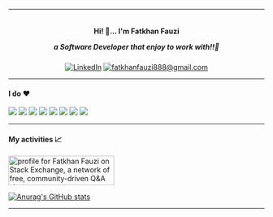 <hr>

<p align="right">
  <a target="_blank" rel="noopener noreferrer" href="https://camo.githubusercontent.com/bb1c4c2bafa92f953f8a7db1fdf1a23b33ec31005476cd4f00b321461ae5f5a0/68747470733a2f2f6b6f6d617265762e636f6d2f67687076632f3f757365726e616d653d6661746b68616e6661757a6926636f6c6f723d79656c6c6f77677265656e267374796c653d666c61742d737175617265"><img src="https://camo.githubusercontent.com/bb1c4c2bafa92f953f8a7db1fdf1a23b33ec31005476cd4f00b321461ae5f5a0/68747470733a2f2f6b6f6d617265762e636f6d2f67687076632f3f757365726e616d653d6661746b68616e6661757a6926636f6c6f723d79656c6c6f77677265656e267374796c653d666c61742d737175617265" alt="" data-canonical-src="https://komarev.com/ghpvc/?username=fatkhanfauzi&amp;color=yellowgreen&amp;style=flat-square" style="max-width: 100%;"></a>
</p>

<h4 align="center">Hi! 👋... I'm Fatkhan Fauzi<p><i>a Software Developer that enjoy to work with!!🙂</i></p></h1>
<h5 align="center"></h1>
<p align="center">
  <a href="https://www.linkedin.com/in/fatkhanfauzi/"><img src="https://camo.githubusercontent.com/a80d00f23720d0bc9f55481cfcd77ab79e141606829cf16ec43f8cacc7741e46/68747470733a2f2f696d672e736869656c64732e696f2f62616467652f4c696e6b6564496e2d3030373742353f7374796c653d666f722d7468652d6261646765266c6f676f3d6c696e6b6564696e266c6f676f436f6c6f723d7768697465" alt="LinkedIn" data-canonical-src="https://img.shields.io/badge/LinkedIn-0077B5?style=for-the-badge&amp;logo=linkedin&amp;logoColor=white" style="max-width: 100%;"></a>
  <a href="mailto:fatkhanfauzi888@gmail.com"><img src="https://camo.githubusercontent.com/571384769c09e0c66b45e39b5be70f68f552db3e2b2311bc2064f0d4a9f5983b/68747470733a2f2f696d672e736869656c64732e696f2f62616467652f476d61696c2d4431343833363f7374796c653d666f722d7468652d6261646765266c6f676f3d676d61696c266c6f676f436f6c6f723d7768697465" alt="fatkhanfauzi888@gmail.com" data-canonical-src="https://img.shields.io/badge/Gmail-D14836?style=for-the-badge&amp;logo=gmail&amp;logoColor=white" style="max-width: 100%;"></a>
</p>
<hr>

<h4>I do ❤️</h4>

![](https://img.shields.io/badge/Code-Ruby-critical?style=flat-square&logo=ruby&logoColor=white)
![](https://img.shields.io/badge/Code-Rails-critical?style=flat-square&logo=rubyonrails&logoColor=white)
![](https://img.shields.io/badge/Code-Csharp-blue?style=flat-square&logo=csharp&logoColor=white)
![](https://img.shields.io/badge/Code-Javascript-yellow?style=flat-square&logo=javascript&logoColor=white)
![](https://img.shields.io/badge/Code-Angular-pink?style=flat-square&logo=angular&logoColor=white)
![](https://img.shields.io/badge/Tools-PostgreSQL-lightblue?style=flat-square&logo=postgresql&logoColor=white)
![](https://img.shields.io/badge/Platform-Dotnet-darkblue?style=flat-square&logo=.net&logoColor=white)
![](https://img.shields.io/badge/Tools-Docker-blue?style=flat-square&logo=docker&logoColor=white)

<hr>

<h4>My activities 📈</h4>

<a href="https://stackexchange.com/users/6145548"><img src="https://stackexchange.com/users/flair/6145548.png" width="208" height="58" alt="profile for Fatkhan Fauzi on Stack Exchange, a network of free, community-driven Q&amp;A sites" title="profile for Fatkhan Fauzi on Stack Exchange, a network of free, community-driven Q&amp;A sites"></a>

[![Anurag's GitHub stats](https://github-readme-stats.vercel.app/api?username=fatkhanfauzi&count_private=true&show_icons=true&theme=dracula)](https://github.com/anuraghazra/github-readme-stats)


<hr>

<!--
**fatkhanfauzi/fatkhanfauzi** is a ✨ _special_ ✨ repository because its `README.md` (this file) appears on your GitHub profile.

Here are some ideas to get you started:

- 🔭 I’m currently working on ...
- 🌱 I’m currently learning ...
- 👯 I’m looking to collaborate on ...
- 🤔 I’m looking for help with ...
- 💬 Ask me about ...
- 📫 How to reach me: ...
- 😄 Pronouns: ...
- ⚡ Fun fact: ...
-->
